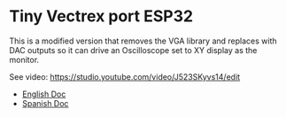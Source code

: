 # Tiny Vectrex port ESP32

This is a modified version that removes the VGA library and replaces with DAC outputs so it can drive an Oscilloscope set to XY display as the monitor.

See video: https://studio.youtube.com/video/J523SKyvs14/edit

<ul>
 <li><a href='readmeEnglish.md'>English Doc</a></li>
 <li><a href='readmeSpanish.md'>Spanish Doc</a></li>
</ul>
